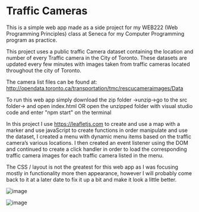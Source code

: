 # Traffic Cameras
This is a simple web app made as a side project for my WEB222 (Web Programming Principles) class at Seneca for my Computer Programming program as practice. 

This project uses a public traffic Camera dataset containing the location and number of every Traffic camera in the City of Toronto. These datasets are updated every few minutes with images taken from traffic cameras located throughout the city of Toronto.

The camera list files can be found at: http://opendata.toronto.ca/transportation/tmc/rescucameraimages/Data

To run this web app simply download the zip folder ->unzip->go to the src folder-> and open index.html 
OR open the unzipped folder with visual studio code and enter "npm start" on the terminal

In this project I use https://leafletjs.com to create and use a map with a marker and use javaScript to create functions in order manipulate and use the dataset, 
I created a menu with dynamic menu items based on the traffic camera’s various locations. I then created an event listener using the DOM and continued to create a click handler in order to load the corresponding traffic camera images for each traffic camera listed in the menu.

The CSS / layout is not the greatest for this web app as I was focusing mostly in functionality more then appearance, however I will probably come back to it at a later date to fix it up a bit and make it look a little better.

![image](https://user-images.githubusercontent.com/59423827/171320058-899b8568-e451-4b0e-8457-90c50376b36a.png)

![image](https://user-images.githubusercontent.com/59423827/171320141-89f3096b-4c2d-478f-b24e-fb56c91dbd00.png)
